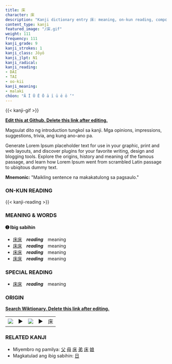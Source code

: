 ```yaml
---
title: 床
character: 床
description: "Kanji dictionary entry 床: meaning, on-kun reading, compounds, origin, related kanji"
content_type: kanji
featured_image: "/床.gif"
weight: 111
frequency: 111
kanji_grade: 9
kanji_strokes: 1
kanji_class: Jōyō
kanji_jlpt: N1
kanji_radical: 
kanji_reading: 
- DAI
- TAI
- oo-kii
kanji_meaning:
- malaki
chōon: "Ā Ī Ū Ē Ō ā ī ū ē ō ’"
---
```

[//]: # (Don't edit the line below. Kanji animated GIF code is automatically generated.)
{{< kanji-gif >}}

[//]: # (Edit below this line.)

**[Edit this at Github. Delete this link after editing.](https://github.com/tim0g/tim/tree/main/content/kanji/床/index.md)**

Magsulat dito ng introduction tungkol sa kanji. Mga opinions, impressions, suggestions, trivia, ang kung ano-ano pa.

Generate Lorem Ipsum placeholder text for use in your graphic, print and web layouts, and discover plugins for your favorite writing, design and blogging tools. Explore the origins, history and meaning of the famous passage, and learn how Lorem Ipsum went from scrambled Latin passage to ubiqitous dummy text.
 
**Mnemonic:** "Maikling sentence na makakatulong sa pagsaulo."

### ON-KUN READING

[//]: # (Don't edit the line below. ON-KUN READING code is automatically generated.)
{{< kanji-reading >}}

### MEANING & WORDS

#### ➊ **Ibig sabihin**
  - [床](../床)[床](../床)　***reading***　meaning
  - [床](../床)[床](../床)　***reading***　meaning
  - [床](../床)[床](../床)　***reading***　meaning
  - [床](../床)[床](../床)　***reading***　meaning

### SPECIAL READING
  - [床](../床)[床](../床)　***reading***　meaning

### ORIGIN

**[Search Wiktionary. Delete this link after editing.](https://wiktionary.org/wiki/床)**
<table class="kanji-table"><tr><td>
<img src="60px-床-bronze.svg.png">
</td><td>▶</td><td>
<img src="60px-床-oracle.svg.png">
</td><td>▶</td>
<td class="kanji-origin">床</td>
</tr></table>

### RELATED KANJI
- Miyembro ng pamilya: [父](../父) [母](../母) [床](../床) [弟](../弟) [床](../床) [娘](../娘)
- Magkatulad ang ibig sabihin: [日](../日)
